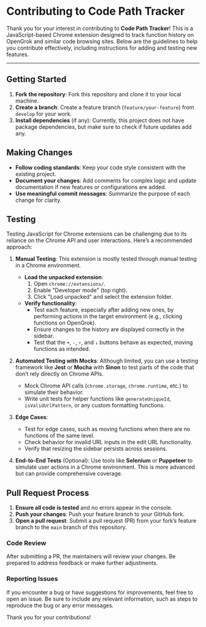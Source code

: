 # Contributing to Code Path Tracker

Thank you for your interest in contributing to **Code Path Tracker**! This is a JavaScript-based Chrome extension designed to track function history on OpenGrok and similar code browsing sites. Below are the guidelines to help you contribute effectively, including instructions for adding and testing new features.

---

## Getting Started

1. **Fork the repository**: Fork this repository and clone it to your local machine.
2. **Create a branch**: Create a feature branch (`feature/your-feature`) from `develop` for your work.
3. **Install dependencies** (if any): Currently, this project does not have package dependencies, but make sure to check if future updates add any.

## Making Changes

- **Follow coding standards**: Keep your code style consistent with the existing project.
- **Document your changes**: Add comments for complex logic and update documentation if new features or configurations are added.
- **Use meaningful commit messages**: Summarize the purpose of each change for clarity.

## Testing

Testing JavaScript for Chrome extensions can be challenging due to its reliance on the Chrome API and user interactions. Here’s a recommended approach:

1. **Manual Testing**: This extension is mostly tested through manual testing in a Chrome environment.
    - **Load the unpacked extension**:
      1. Open `chrome://extensions/`.
      2. Enable "Developer mode" (top right).
      3. Click "Load unpacked" and select the extension folder.
    - **Verify functionality**:
      - Test each feature, especially after adding new ones, by performing actions in the target environment (e.g., clicking functions on OpenGrok).
      - Ensure changes to the history are displayed correctly in the sidebar.
      - Test that the `+`, `-`, `↑`, and `↓` buttons behave as expected, moving functions as intended.
  
2. **Automated Testing with Mocks**: Although limited, you can use a testing framework like **Jest** or **Mocha** with **Sinon** to test parts of the code that don’t rely directly on Chrome APIs.
    - Mock Chrome API calls (`chrome.storage`, `chrome.runtime`, etc.) to simulate their behavior.
    - Write unit tests for helper functions like `generateUniqueId`, `isValidUrlPattern`, or any custom formatting functions.

3. **Edge Cases**:
    - Test for edge cases, such as moving functions when there are no functions of the same level.
    - Check behavior for invalid URL inputs in the edit URL functionality.
    - Verify that resizing the sidebar persists across sessions.

4. **End-to-End Tests** (Optional): Use tools like **Selenium** or **Puppeteer** to simulate user actions in a Chrome environment. This is more advanced but can provide comprehensive coverage.

## Pull Request Process

1. **Ensure all code is tested** and no errors appear in the console.
2. **Push your changes**: Push your feature branch to your GitHub fork.
3. **Open a pull request**: Submit a pull request (PR) from your fork’s feature branch to the `main` branch of this repository.

### Code Review

After submitting a PR, the maintainers will review your changes. Be prepared to address feedback or make further adjustments.

### Reporting Issues

If you encounter a bug or have suggestions for improvements, feel free to open an issue. Be sure to include any relevant information, such as steps to reproduce the bug or any error messages.

Thank you for your contributions!
